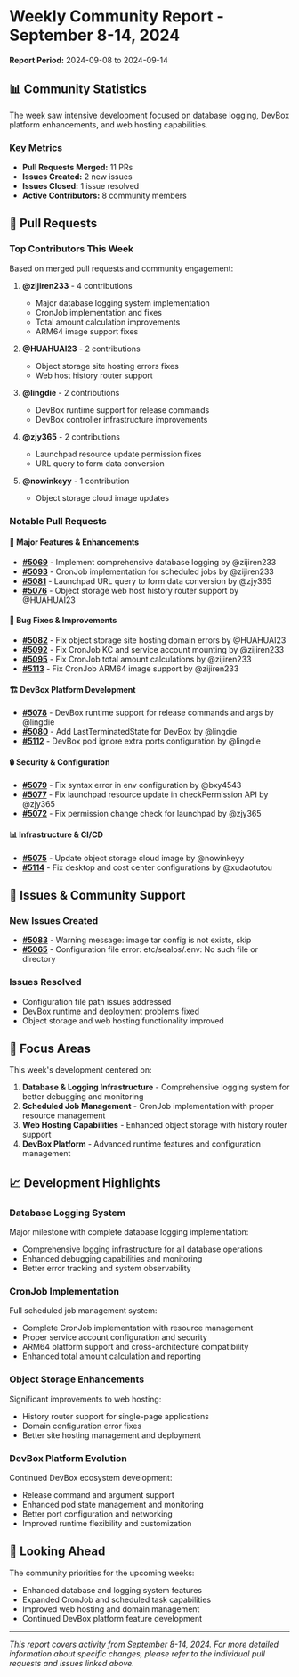# Weekly Community Report - September 8-14, 2024

**Report Period:** 2024-09-08 to 2024-09-14

## 📊 Community Statistics

The week saw intensive development focused on database logging, DevBox platform enhancements, and web hosting capabilities.

### Key Metrics
- **Pull Requests Merged:** 11 PRs
- **Issues Created:** 2 new issues
- **Issues Closed:** 1 issue resolved
- **Active Contributors:** 8 community members

## 🚀 Pull Requests

### Top Contributors This Week
Based on merged pull requests and community engagement:

1. **@zijiren233** - 4 contributions
   - Major database logging system implementation
   - CronJob implementation and fixes
   - Total amount calculation improvements
   - ARM64 image support fixes

2. **@HUAHUAI23** - 2 contributions
   - Object storage site hosting errors fixes
   - Web host history router support

3. **@lingdie** - 2 contributions
   - DevBox runtime support for release commands
   - DevBox controller infrastructure improvements

4. **@zjy365** - 2 contributions
   - Launchpad resource update permission fixes
   - URL query to form data conversion

5. **@nowinkeyy** - 1 contribution
   - Object storage cloud image updates

### Notable Pull Requests

#### 🌟 Major Features & Enhancements
- **[#5069](https://github.com/labring/sealos/pull/5069)** - Implement comprehensive database logging by @zijiren233
- **[#5093](https://github.com/labring/sealos/pull/5093)** - CronJob implementation for scheduled jobs by @zijiren233
- **[#5081](https://github.com/labring/sealos/pull/5081)** - Launchpad URL query to form data conversion by @zjy365
- **[#5076](https://github.com/labring/sealos/pull/5076)** - Object storage web host history router support by @HUAHUAI23

#### 🔧 Bug Fixes & Improvements
- **[#5082](https://github.com/labring/sealos/pull/5082)** - Fix object storage site hosting domain errors by @HUAHUAI23
- **[#5092](https://github.com/labring/sealos/pull/5092)** - Fix CronJob KC and service account mounting by @zijiren233
- **[#5095](https://github.com/labring/sealos/pull/5095)** - Fix CronJob total amount calculations by @zijiren233
- **[#5113](https://github.com/labring/sealos/pull/5113)** - Fix CronJob ARM64 image support by @zijiren233

#### 🏗️ DevBox Platform Development
- **[#5078](https://github.com/labring/sealos/pull/5078)** - DevBox runtime support for release commands and args by @lingdie
- **[#5080](https://github.com/labring/sealos/pull/5080)** - Add LastTerminatedState for DevBox by @lingdie
- **[#5112](https://github.com/labring/sealos/pull/5112)** - DevBox pod ignore extra ports configuration by @lingdie

#### 🔒 Security & Configuration
- **[#5079](https://github.com/labring/sealos/pull/5079)** - Fix syntax error in env configuration by @bxy4543
- **[#5077](https://github.com/labring/sealos/pull/5077)** - Fix launchpad resource update in checkPermission API by @zjy365
- **[#5072](https://github.com/labring/sealos/pull/5072)** - Fix permission change check for launchpad by @zjy365

#### 📊 Infrastructure & CI/CD
- **[#5075](https://github.com/labring/sealos/pull/5075)** - Update object storage cloud image by @nowinkeyy
- **[#5114](https://github.com/labring/sealos/pull/5114)** - Fix desktop and cost center configurations by @xudaotutou

## 🐛 Issues & Community Support

### New Issues Created
- **[#5083](https://github.com/labring/sealos/issues/5083)** - Warning message: image tar config is not exists, skip
- **[#5065](https://github.com/labring/sealos/issues/5065)** - Configuration file error: etc/sealos/.env: No such file or directory

### Issues Resolved
- Configuration file path issues addressed
- DevBox runtime and deployment problems fixed
- Object storage and web hosting functionality improved

## 🎯 Focus Areas

This week's development centered on:

1. **Database & Logging Infrastructure** - Comprehensive logging system for better debugging and monitoring
2. **Scheduled Job Management** - CronJob implementation with proper resource management
3. **Web Hosting Capabilities** - Enhanced object storage with history router support
4. **DevBox Platform** - Advanced runtime features and configuration management

## 📈 Development Highlights

### Database Logging System
Major milestone with complete database logging implementation:
- Comprehensive logging infrastructure for all database operations
- Enhanced debugging capabilities and monitoring
- Better error tracking and system observability

### CronJob Implementation
Full scheduled job management system:
- Complete CronJob implementation with resource management
- Proper service account configuration and security
- ARM64 platform support and cross-architecture compatibility
- Enhanced total amount calculation and reporting

### Object Storage Enhancements
Significant improvements to web hosting:
- History router support for single-page applications
- Domain configuration error fixes
- Better site hosting management and deployment

### DevBox Platform Evolution
Continued DevBox ecosystem development:
- Release command and argument support
- Enhanced pod state management and monitoring
- Better port configuration and networking
- Improved runtime flexibility and customization

## 🚀 Looking Ahead

The community priorities for the upcoming weeks:
- Enhanced database and logging system features
- Expanded CronJob and scheduled task capabilities
- Improved web hosting and domain management
- Continued DevBox platform feature development

---

*This report covers activity from September 8-14, 2024. For more detailed information about specific changes, please refer to the individual pull requests and issues linked above.*